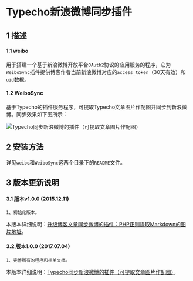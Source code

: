 Typecho新浪微博同步插件
======================================================


## 1 描述
#### 1.1 weibo
用于搭建一个基于新浪微博开放平台`OAuth2`协议的应用服务的程序，它为`WeiboSync`插件提供博客作者当前新浪微博对应的`access_token`（30天有效）和`uid`数据。
	
#### 1.2 WeiboSync
基于Typecho的插件服务程序，可提取Typecho文章图片作配图并同步到新浪微博。同步效果如下图所示：

![Typecho同步新浪微博的插件（可提取文章图片作配图）](https://o3cex9zsl.qnssl.com/2015/08/blog_synchronize_weibo.png "Typecho同步新浪微博的插件（可提取文章图片作配图）")


## 2 安装方法
详见`weibo`和`WeiboSync`这两个目录下的`README`文件。


## 3 版本更新说明
#### 3.1 版本v1.0.0 (2015.12.11)
    1、初始化版本。

本版本详细说明：[升级博客文章同步微博的插件：PHP正则提取Markdown的图片地址](https://typecodes.com/mix/synweibophpmarkdownimgurl.html '升级博客文章同步微博的插件：PHP正则提取Markdown的图片地址')。

#### 3.2 版本1.0.0 (2017.07.04)
    1、完善所有的程序和相关文档。

本版本详细说明：[Typecho同步新浪微博的插件（可提取文章图片作配图）](https://typecodes.com/mix/typechosynweibo.html 'Typecho同步新浪微博的插件（可提取文章图片作配图）')。

